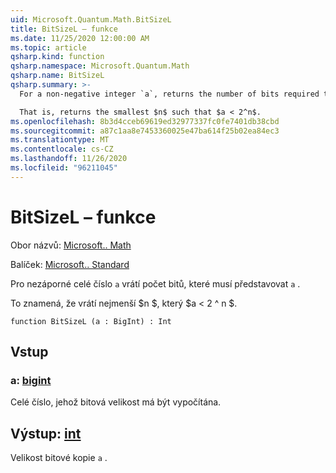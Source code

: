 ```yaml
---
uid: Microsoft.Quantum.Math.BitSizeL
title: BitSizeL – funkce
ms.date: 11/25/2020 12:00:00 AM
ms.topic: article
qsharp.kind: function
qsharp.namespace: Microsoft.Quantum.Math
qsharp.name: BitSizeL
qsharp.summary: >-
  For a non-negative integer `a`, returns the number of bits required to represent `a`.

  That is, returns the smallest $n$ such that $a < 2^n$.
ms.openlocfilehash: 8b3d4cceb69619ed32977337fc0fe7401db38cbd
ms.sourcegitcommit: a87c1aa8e7453360025e47ba614f25b02ea84ec3
ms.translationtype: MT
ms.contentlocale: cs-CZ
ms.lasthandoff: 11/26/2020
ms.locfileid: "96211045"
---
```

# <a name="bitsizel-function"></a>BitSizeL – funkce

Obor názvů: [Microsoft.. Math](xref:Microsoft.Quantum.Math)

Balíček: [Microsoft.. Standard](https://nuget.org/packages/Microsoft.Quantum.Standard)


Pro nezáporné celé číslo `a` vrátí počet bitů, které musí představovat `a` .

To znamená, že vrátí nejmenší $n $, který $a < 2 ^ n $.

```qsharp
function BitSizeL (a : BigInt) : Int
```


## <a name="input"></a>Vstup

### <a name="a--bigint"></a>a: [bigint](xref:microsoft.quantum.lang-ref.bigint)

Celé číslo, jehož bitová velikost má být vypočítána.



## <a name="output--int"></a>Výstup: [int](xref:microsoft.quantum.lang-ref.int)

Velikost bitové kopie `a` .